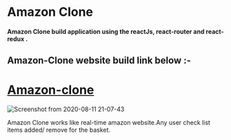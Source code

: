 
# Amazon Clone

#### Amazon Clone build application using the reactJs, react-router and react-redux .



## Amazon-Clone website build link below :-

# [Amazon-clone](https://wqx69.csb.app/)

![Screenshot from 2020-08-11 21-07-43](https://user-images.githubusercontent.com/30383739/89919020-62045b80-dc18-11ea-8c36-834dadb68b8a.png)


 Amazon Clone works like real-time amazon website.Any user check list items added/ remove for the basket.

